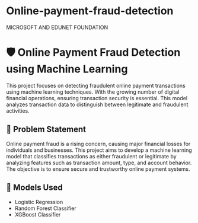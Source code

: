 # Online-payment-fraud-detection
MICROSOFT AND EDUNET FOUNDATION

# 🛡️ Online Payment Fraud Detection using Machine Learning

This project focuses on detecting fraudulent online payment transactions using machine learning techniques. With the growing number of digital financial operations, ensuring transaction security is essential. This model analyzes transaction data to distinguish between legitimate and fraudulent activities.

## 📌 Problem Statement

Online payment fraud is a rising concern, causing major financial losses for individuals and businesses. This project aims to develop a machine learning model that classifies transactions as either fraudulent or legitimate by analyzing features such as transaction amount, type, and account behavior. The objective is to ensure secure and trustworthy online payment systems.

## 🧠 Models Used

- Logistic Regression
- Random Forest Classifier
- XGBoost Classifier
